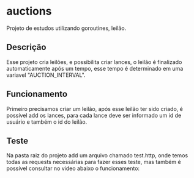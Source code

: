 # auctions
Projeto de estudos utilizando goroutines, leilão.

## Descrição
Esse projeto cria leilões, e possibilita criar lances, o leilão é finalizado automaticamente após um tempo, esse tempo é determinado em uma variavel "AUCTION_INTERVAL".

## Funcionamento
Primeiro precisamos criar um leilão, após esse leilão ter sido criado, é possível add os lances, para cada lance deve ser informado um id de usuário e também o id do leilão.

## Teste
Na pasta raiz do projeto add um arquivo chamado test.http, onde temos todas as requests necessárias para fazer esses teste, mas também é possível consultar no video abaixo o funcionamento:


